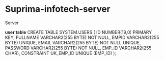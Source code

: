 # Suprima-infotech-server
Server

**user table**
CREATE TABLE SYSTEM.USERS (
    ID NUMBER(19,0) PRIMARY KEY,
    FULLNAME VARCHAR2(255 BYTE) NOT NULL,
    EMPID VARCHAR2(255 BYTE) UNIQUE,
    EMAIL VARCHAR2(255 BYTE) NOT NULL UNIQUE,
    PASSWORD VARCHAR2(255 BYTE) NOT NULL,
    EMP_ID VARCHAR2(255 CHAR),
    CONSTRAINT UK_EMP_ID UNIQUE (EMP_ID)
);
